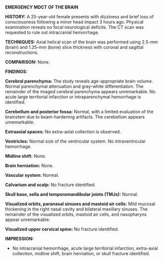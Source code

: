 **EMERGENCY MDCT OF THE BRAIN**

**HISTORY:** A 25-year-old female presents with dizziness and brief loss of consciousness following a minor head impact 3 hours ago. Physical examination reveals no focal neurological deficits. The CT scan was requested to rule out intracranial hemorrhage.

**TECHNIQUES:** Axial helical scan of the brain was performed using 2.5-mm (brain) and 1.25-mm (bone) slice thickness with coronal and sagittal reconstructions.  

**COMPARISON:** None.

**FINDINGS:**

**Cerebral parenchyma:** The study reveals age-appropriate brain volume. Normal parenchymal attenuation and gray-white differentiation. The remainder of the imaged cerebral parenchyma appears unremarkable. No acute large territorial infarction or intraparenchymal hemorrhage is identified.

**Cerebellum and posterior fossa:** Normal, with a limited evaluation of the brainstem due to beam-hardening artifacts. The cerebellum appears unremarkable.

**Extraaxial spaces:** No extra-axial collection is observed.

**Ventricles:** Normal size of the ventricular system. No intraventricular hemorrhage.

**Midline shift:** None.

**Brain herniation:** None.

**Vascular system:** Normal.

**Calvarium and scalp:** No fracture identified.

**Skull base, sella and temporomandibular joints (TMJs):** Normal.

**Visualized orbits, paranasal sinuses and mastoid air cells:** Mild mucosal thickening in the right nasal cavity and bilateral maxillary sinuses. The remainder of the visualized orbits, mastoid air cells, and nasopharynx appear unremarkable.

**Visualized upper cervical spine:** No fracture identified.

**IMPRESSION:**
- No intracranial hemorrhage, acute large territorial infarction, extra-axial collection, midline shift, brain herniation, or skull fracture identified.

